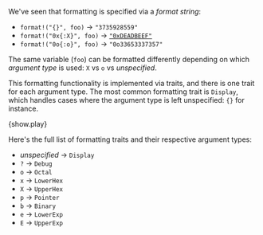 We've seen that formatting is specified via a *format string*:

* `format!("{}", foo)` -> `"3735928559"`
* `format!("0x{:X}", foo)` ->
  [`"0xDEADBEEF"`][deadbeef]
* `format!("0o{:o}", foo)` -> `"0o33653337357"`

The same variable (`foo`) can be formatted differently depending on which
*argument type* is used: `X` vs `o` vs *unspecified*.

This formatting functionality is implemented via traits, and there is one trait
for each argument type. The most common formatting trait is `Display`, which
handles cases where the argument type is left unspecified: `{}` for instance.

{show.play}

Here's the full list of formatting traits and their respective argument types:

* *unspecified* -> `Display`
* `?` -> `Debug`
* `o` -> `Octal`
* `x` -> `LowerHex`
* `X` -> `UpperHex`
* `p` -> `Pointer`
* `b` -> `Binary`
* `e` -> `LowerExp`
* `E` -> `UpperExp`

[deadbeef]: https://en.wikipedia.org/wiki/Deadbeef#Magic_debug_values
